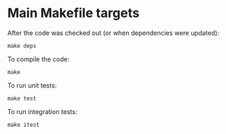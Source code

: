 

Main Makefile targets
========================================

After the code was checked out (or when dependencies were updated):

    make deps

To compile the code:

    make

To run unit tests:

    make test

To run integration tests:

    make itest




